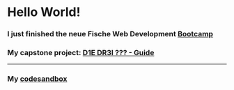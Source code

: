 # Hello World!
### I just finished the neue Fische Web Development [Bootcamp](https://www.neuefische.de/bootcamp/web-development)
### My capstone project: [D1E DR3I ??? - Guide](https://github.com/RobinWitt/capstone-project)

____________________________________

### My [codesandbox](https://codesandbox.io/u/RobinW)

